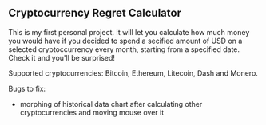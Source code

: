 ## Cryptocurrency Regret Calculator

 This is my first personal project. It will let you calculate how much money you would have if you decided to spend a secified amount of USD on a selected cryptoccurrency every month, starting from a specified date. Check it and you'll be surprised!

 Supported cryptocurrencies: Bitcoin, Ethereum, Litecoin, Dash and Monero.

 Bugs to fix:
 * morphing of historical data chart after calculating other cryptocurrencies and moving mouse over it
